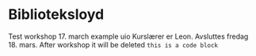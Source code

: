 # Biblioteksloyd
Test workshop 17. march example uio
Kurslærer er Leon.
Avsluttes fredag 18. mars.
After workshop it will be deleted
`this is a code block`
